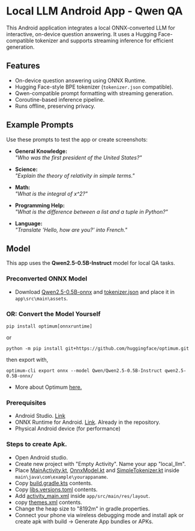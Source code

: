# Local LLM Android App - Qwen QA

This Android application integrates a local ONNX-converted LLM for interactive, on-device question answering. It uses a Hugging Face-compatible tokenizer and supports streaming inference for efficient generation.

## Features

- On-device question answering using ONNX Runtime.
- Hugging Face-style BPE tokenizer (`tokenizer.json` compatible).
- Qwen-compatible prompt formatting with streaming generation.
- Coroutine-based inference pipeline.
- Runs offline, preserving privacy.

## Example Prompts

Use these prompts to test the app or create screenshots:

- **General Knowledge:**  
  *"Who was the first president of the United States?"*

- **Science:**  
  *"Explain the theory of relativity in simple terms."*

- **Math:**  
  *"What is the integral of x^2?"*

- **Programming Help:**  
  *"What is the difference between a list and a tuple in Python?"*

- **Language:**  
  *"Translate 'Hello, how are you?' into French."*

## Model

This app uses the **Qwen2.5-0.5B-Instruct** model for local QA tasks.

### Preconverted ONNX Model

- Download [Qwen2.5-0.5B-onnx](https://huggingface.co/onnx-community/Qwen2.5-0.5B-Instruct/blob/main/onnx) and [tokenizer.json](https://huggingface.co/onnx-community/Qwen2.5-0.5B-Instruct/tree/main) and place it in `app\src\main\assets`.

### OR: Convert the Model Yourself

```
pip install optimum[onnxruntime]
```
or
```
python -m pip install git+https://github.com/huggingface/optimum.git
```
then export with, 
```
optimum-cli export onnx --model Qwen/Qwen2.5-0.5B-Instruct qwen2.5-0.5B-onnx/
```
- More about Optimum [here.](https://huggingface.co/docs/optimum/main/en/index)


### Prerequisites

- Android Studio. [Link](https://developer.android.com/studio)
- ONNX Runtime for Android. [Link](https://github.com/microsoft/onnxruntime-genai/releases). Already in the repository.
- Physical Android device (for performance)

### Steps to create Apk.
- Open Android studio.
- Create new project with "Empty Activity". Name your app "local_llm".
- Place [MainActivity.kt](Qwen_App/app/src/main/java/com/example/deen_translator/MainActivity.kt), [OnnxModel.kt](Qwen_App/app/src/main/java/com/example/deen_translator/OnnxModel.kt) and [SimpleTokenizer.kt](Qwen_App/app/src/main/java/com/example/deen_translator/SimpleTokenizer.kt) inside `main\java\com\example\yourappaname`.
- Copy [build.gradle.kts](Qwen_App/app/build.gradle.kts) contents.
- Copy [libs.versions.toml](../deen_translator/gradle/libs.versions.toml) contents.
- Add [activity_main.xml](Qwen_App/app/src/main/res/layout/activity_main.xml) inside `app/src/main/res/layout`.
- copy [themes.xml](Qwen_App/app/src/main/res/values/themes.xml) contents.
- Change the heap size to "8192m" in gradle.properties.
- Connect your phone via wireless debugging mode and install apk or create apk with build -> Generate App bundles or APKs.